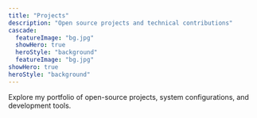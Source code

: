 ```yaml
---
title: "Projects"
description: "Open source projects and technical contributions"
cascade:
  featureImage: "bg.jpg"
  showHero: true
  heroStyle: "background"
  featureImage: "bg.jpg"
showHero: true
heroStyle: "background"
---
```


Explore my portfolio of open-source projects, system configurations, and development tools.
